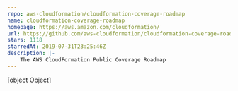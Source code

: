 ```yaml
---
repo: aws-cloudformation/cloudformation-coverage-roadmap
name: cloudformation-coverage-roadmap
homepage: https://aws.amazon.com/cloudformation/
url: https://github.com/aws-cloudformation/cloudformation-coverage-roadmap
stars: 1118
starredAt: 2019-07-31T23:25:46Z
description: |-
    The AWS CloudFormation Public Coverage Roadmap
---
```


[object Object]
